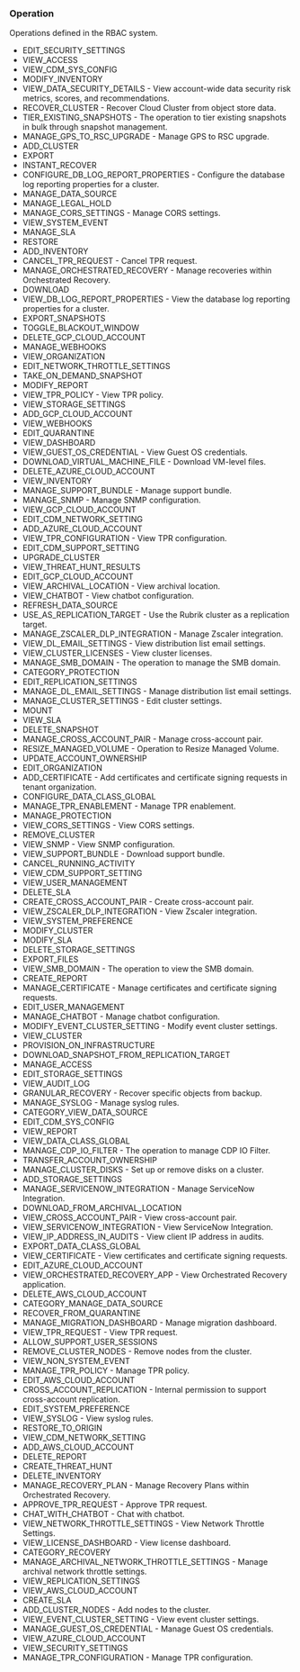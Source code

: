 ### Operation
Operations defined in the RBAC system.

- EDIT_SECURITY_SETTINGS
- VIEW_ACCESS
- VIEW_CDM_SYS_CONFIG
- MODIFY_INVENTORY
- VIEW_DATA_SECURITY_DETAILS - View account-wide data security risk metrics, scores, and recommendations.
- RECOVER_CLUSTER - Recover Cloud Cluster from object store data.
- TIER_EXISTING_SNAPSHOTS - The operation to tier existing snapshots in bulk through snapshot management.
- MANAGE_GPS_TO_RSC_UPGRADE - Manage GPS to RSC upgrade.
- ADD_CLUSTER
- EXPORT
- INSTANT_RECOVER
- CONFIGURE_DB_LOG_REPORT_PROPERTIES - Configure the database log reporting properties for a cluster.
- MANAGE_DATA_SOURCE
- MANAGE_LEGAL_HOLD
- MANAGE_CORS_SETTINGS - Manage CORS settings.
- VIEW_SYSTEM_EVENT
- MANAGE_SLA
- RESTORE
- ADD_INVENTORY
- CANCEL_TPR_REQUEST - Cancel TPR request.
- MANAGE_ORCHESTRATED_RECOVERY - Manage recoveries within Orchestrated Recovery.
- DOWNLOAD
- VIEW_DB_LOG_REPORT_PROPERTIES - View the database log reporting properties for a cluster.
- EXPORT_SNAPSHOTS
- TOGGLE_BLACKOUT_WINDOW
- DELETE_GCP_CLOUD_ACCOUNT
- MANAGE_WEBHOOKS
- VIEW_ORGANIZATION
- EDIT_NETWORK_THROTTLE_SETTINGS
- TAKE_ON_DEMAND_SNAPSHOT
- MODIFY_REPORT
- VIEW_TPR_POLICY - View TPR policy.
- VIEW_STORAGE_SETTINGS
- ADD_GCP_CLOUD_ACCOUNT
- VIEW_WEBHOOKS
- EDIT_QUARANTINE
- VIEW_DASHBOARD
- VIEW_GUEST_OS_CREDENTIAL - View Guest OS credentials.
- DOWNLOAD_VIRTUAL_MACHINE_FILE - Download VM-level files.
- DELETE_AZURE_CLOUD_ACCOUNT
- VIEW_INVENTORY
- MANAGE_SUPPORT_BUNDLE - Manage support bundle.
- MANAGE_SNMP - Manage SNMP configuration.
- VIEW_GCP_CLOUD_ACCOUNT
- EDIT_CDM_NETWORK_SETTING
- ADD_AZURE_CLOUD_ACCOUNT
- VIEW_TPR_CONFIGURATION - View TPR configuration.
- EDIT_CDM_SUPPORT_SETTING
- UPGRADE_CLUSTER
- VIEW_THREAT_HUNT_RESULTS
- EDIT_GCP_CLOUD_ACCOUNT
- VIEW_ARCHIVAL_LOCATION - View archival location.
- VIEW_CHATBOT - View chatbot configuration.
- REFRESH_DATA_SOURCE
- USE_AS_REPLICATION_TARGET - Use the Rubrik cluster as a replication target.
- MANAGE_ZSCALER_DLP_INTEGRATION - Manage Zscaler integration.
- VIEW_DL_EMAIL_SETTINGS - View distribution list email settings.
- VIEW_CLUSTER_LICENSES - View cluster licenses.
- MANAGE_SMB_DOMAIN - The operation to manage the SMB domain.
- CATEGORY_PROTECTION
- EDIT_REPLICATION_SETTINGS
- MANAGE_DL_EMAIL_SETTINGS - Manage distribution list email settings.
- MANAGE_CLUSTER_SETTINGS - Edit cluster settings.
- MOUNT
- VIEW_SLA
- DELETE_SNAPSHOT
- MANAGE_CROSS_ACCOUNT_PAIR - Manage cross-account pair.
- RESIZE_MANAGED_VOLUME - Operation to Resize Managed Volume.
- UPDATE_ACCOUNT_OWNERSHIP
- EDIT_ORGANIZATION
- ADD_CERTIFICATE - Add certificates and certificate signing requests in tenant organization.
- CONFIGURE_DATA_CLASS_GLOBAL
- MANAGE_TPR_ENABLEMENT - Manage TPR enablement.
- MANAGE_PROTECTION
- VIEW_CORS_SETTINGS - View CORS settings.
- REMOVE_CLUSTER
- VIEW_SNMP - View SNMP configuration.
- VIEW_SUPPORT_BUNDLE - Download support bundle.
- CANCEL_RUNNING_ACTIVITY
- VIEW_CDM_SUPPORT_SETTING
- VIEW_USER_MANAGEMENT
- DELETE_SLA
- CREATE_CROSS_ACCOUNT_PAIR - Create cross-account pair.
- VIEW_ZSCALER_DLP_INTEGRATION - View Zscaler integration.
- VIEW_SYSTEM_PREFERENCE
- MODIFY_CLUSTER
- MODIFY_SLA
- DELETE_STORAGE_SETTINGS
- EXPORT_FILES
- VIEW_SMB_DOMAIN - The operation to view the SMB domain.
- CREATE_REPORT
- MANAGE_CERTIFICATE - Manage certificates and certificate signing requests.
- EDIT_USER_MANAGEMENT
- MANAGE_CHATBOT - Manage chatbot configuration.
- MODIFY_EVENT_CLUSTER_SETTING - Modify event cluster settings.
- VIEW_CLUSTER
- PROVISION_ON_INFRASTRUCTURE
- DOWNLOAD_SNAPSHOT_FROM_REPLICATION_TARGET
- MANAGE_ACCESS
- EDIT_STORAGE_SETTINGS
- VIEW_AUDIT_LOG
- GRANULAR_RECOVERY - Recover specific objects from backup.
- MANAGE_SYSLOG - Manage syslog rules.
- CATEGORY_VIEW_DATA_SOURCE
- EDIT_CDM_SYS_CONFIG
- VIEW_REPORT
- VIEW_DATA_CLASS_GLOBAL
- MANAGE_CDP_IO_FILTER - The operation to manage CDP IO Filter.
- TRANSFER_ACCOUNT_OWNERSHIP
- MANAGE_CLUSTER_DISKS - Set up or remove disks on a cluster.
- ADD_STORAGE_SETTINGS
- MANAGE_SERVICENOW_INTEGRATION - Manage ServiceNow Integration.
- DOWNLOAD_FROM_ARCHIVAL_LOCATION
- VIEW_CROSS_ACCOUNT_PAIR - View cross-account pair.
- VIEW_SERVICENOW_INTEGRATION - View ServiceNow Integration.
- VIEW_IP_ADDRESS_IN_AUDITS - View client IP address in audits.
- EXPORT_DATA_CLASS_GLOBAL
- VIEW_CERTIFICATE - View certificates and certificate signing requests.
- EDIT_AZURE_CLOUD_ACCOUNT
- VIEW_ORCHESTRATED_RECOVERY_APP - View Orchestrated Recovery application.
- DELETE_AWS_CLOUD_ACCOUNT
- CATEGORY_MANAGE_DATA_SOURCE
- RECOVER_FROM_QUARANTINE
- MANAGE_MIGRATION_DASHBOARD - Manage migration dashboard.
- VIEW_TPR_REQUEST - View TPR request.
- ALLOW_SUPPORT_USER_SESSIONS
- REMOVE_CLUSTER_NODES - Remove nodes from the cluster.
- VIEW_NON_SYSTEM_EVENT
- MANAGE_TPR_POLICY - Manage TPR policy.
- EDIT_AWS_CLOUD_ACCOUNT
- CROSS_ACCOUNT_REPLICATION - Internal permission to support cross-account replication.
- EDIT_SYSTEM_PREFERENCE
- VIEW_SYSLOG - View syslog rules.
- RESTORE_TO_ORIGIN
- VIEW_CDM_NETWORK_SETTING
- ADD_AWS_CLOUD_ACCOUNT
- DELETE_REPORT
- CREATE_THREAT_HUNT
- DELETE_INVENTORY
- MANAGE_RECOVERY_PLAN - Manage Recovery Plans within Orchestrated Recovery.
- APPROVE_TPR_REQUEST - Approve TPR request.
- CHAT_WITH_CHATBOT - Chat with chatbot.
- VIEW_NETWORK_THROTTLE_SETTINGS - View Network Throttle Settings.
- VIEW_LICENSE_DASHBOARD - View license dashboard.
- CATEGORY_RECOVERY
- MANAGE_ARCHIVAL_NETWORK_THROTTLE_SETTINGS - Manage archival network throttle settings.
- VIEW_REPLICATION_SETTINGS
- VIEW_AWS_CLOUD_ACCOUNT
- CREATE_SLA
- ADD_CLUSTER_NODES - Add nodes to the cluster.
- VIEW_EVENT_CLUSTER_SETTING - View event cluster settings.
- MANAGE_GUEST_OS_CREDENTIAL - Manage Guest OS credentials.
- VIEW_AZURE_CLOUD_ACCOUNT
- VIEW_SECURITY_SETTINGS
- MANAGE_TPR_CONFIGURATION - Manage TPR configuration.

